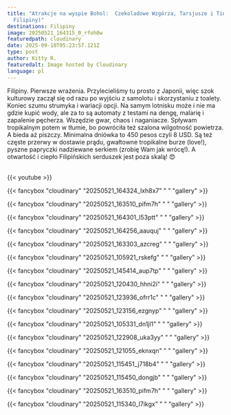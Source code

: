 ```yaml
---
title: "Atrakcje na wyspie Bohol:  Czekoladowe Wzgórza, Tarsjusze i Tinikling (
  Filipiny)"
destinations: Filipiny
image: 20250521_164315_0_rfoh0w
featuredpath: cloudinary
date: 2025-09-10T05:23:57.121Z
type: post
author: Kitty R.
featuredalt: Image hosted by Cloudinary
language: pl
---
```

<!--StartFragment-->

Filipiny. Pierwsze wrażenia. Przylecieliśmy tu prosto z Japonii, więc szok kulturowy zaczął się od razu po wyjściu z samolotu i skorzystaniu z toalety. Koniec szumu strumyka i wariacji opcji.  Na samym lotnisku może i nie ma gdzie kupić wody, ale za to są automaty z testami na dengę, malarię i zapalenie pęcherza. Wszędzie gwar, chaos i naganiacze. Spływam tropikalnym potem w tłumie, bo powróciła też szalona wilgotność powietrza. A bieda aż piszczy. Minimalna dniówka to 450 pesos czyli 8 USD. Są też częste przerwy w dostawie prądu, gwałtowne tropikalne burze (love!), pyszne papryczki nadziewane serkiem (zrobię Wam jak wrócę!). A otwartość i ciepło Filipińskich serduszek jest poza skalą! 😍

<!--EndFragment-->

<br>{{< youtube  >}}</br>

{{< fancybox "cloudinary" "20250521_164324_lxh8x7" " " "gallery" >}}

{{< fancybox "cloudinary" "20250521_163510_pifm7h" " " "gallery" >}}

{{< fancybox "cloudinary" "20250521_164301_l53ptt" " " "gallery" >}}

{{< fancybox "cloudinary" "20250521_164256_aauquj" " " "gallery" >}}

{{< fancybox "cloudinary" "20250521_163303_azcreg" " " "gallery" >}}

{{< fancybox "cloudinary" "20250521_105921_rskefg" " " "gallery" >}}

{{< fancybox "cloudinary" "20250521_145414_aup7tp" " " "gallery" >}}

{{< fancybox "cloudinary" "20250521_120430_hhni2i" " " "gallery" >}}

{{< fancybox "cloudinary" "20250521_123936_ofrr1c" " " "gallery" >}}

{{< fancybox "cloudinary" "20250521_123156_ezgnyp" " " "gallery" >}}

{{< fancybox "cloudinary" "20250521_105331_dn1jl1" " " "gallery" >}}

{{< fancybox "cloudinary" "20250521_122908_uka3yy" " " "gallery" >}}

{{< fancybox "cloudinary" "20250521_121055_eknxqn" " " "gallery" >}}

{{< fancybox "cloudinary" "20250521_115451_j718b4" " " "gallery" >}}

{{< fancybox "cloudinary" "20250521_115450_dongjb" " " "gallery" >}}

{{< fancybox "cloudinary" "20250521_163510_pifm7h" " " "gallery" >}}

{{< fancybox "cloudinary" "20250521_115340_l7ikgx" " " "gallery" >}}
